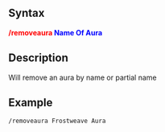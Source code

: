## Syntax

**<span style="color:red">/removeaura</span> <span style="color:blue">Name Of Aura</span>**

## Description

Will remove an aura by name or partial name

## Example

`/removeaura Frostweave Aura    `


